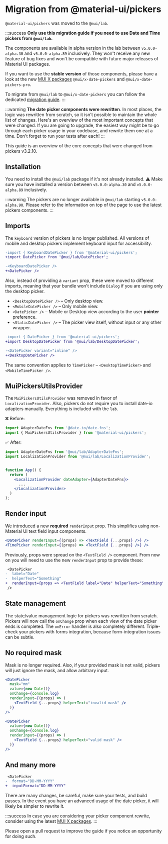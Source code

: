 # Migration from @material-ui/pickers

<p class="description"><code>@material-ui/pickers</code> was moved to the <code>@mui/lab</code>.</p>

:::success
**Only use this migration guide if you need to use Date and Time pickers from `@mui/lab`.**

The components are available in alpha version in the lab between `v5.0.0-alpha.30` and `v5.0.0-alpha.89` inclusively.
They won't receive any new feature of bug fixes and won't be compatible with future major releases of Material UI packages.

If you want to use the **stable version** of those components, please have a look at the new [MUI X packages](/x/react-date-pickers/) `@mui/x-date-pickers` and `@mui/x-date-pickers-pro`.

To migrate from `@mui/lab` to `@mui/x-date-pickers` you can follow the dedicated [migration guide](/x/migration/migration-pickers-lab/).
:::

:::warning
**The date picker components were rewritten**. In most places, the logic was rewritten from scratch, so it isn't possible to maintain the whole list of changes. Here's an overview of the most important concepts that were changed. If you are going to upgrade, the easiest way might be to go through each picker usage in your codebase, and rewrite them one at a time. Don't forget to run your tests after each!
:::

This guide is an overview of the core concepts that were changed from pickers v3.2.10.

## Installation

You need to install the `@mui/lab` package if it's not already installed.
⚠️ Make sure you have installed a version between `v5.0.0-alpha.30` and `v5.0.0-alpha.89` inclusively.

:::warning
The pickers are no longer available in `@mui/lab` starting `v5.0.0-alpha.90`.
Please refer to the information on top of the page to use the latest pickers components.
:::

## Imports

The `keyboard` version of pickers is no longer published. All versions of mobile and desktop pickers implement keyboard input for accessibility.

```diff
-import { KeyboardDatePicker } from '@material-ui/pickers';
+import DatePicker from '@mui/lab/DatePicker';

-<KeyboardDatePicker />
+<DatePicker />
```

Also, instead of providing a `variant` prop, these were moved to different imports, meaning that your bundle won't include `Dialog` if you are using only the desktop picker.

- `<DesktopDatePicker />` – Only desktop view.
- `<MobileDatePicker />` – Only mobile view.
- `<DatePicker />` – Mobile or Desktop view according to the user **pointer** preference.
- `<StaticDatePicker />` – The picker view itself, without input or any other wrapper.

```diff
-import { DatePicker } from '@material-ui/pickers';
+import DesktopDatePicker from '@mui/lab/DesktopDatePicker';

-<DatePicker variant="inline" />
+<DesktopDatePicker />
```

The same convention applies to `TimePicker` – `<DesktopTimePicker>` and `<MobileTimePicker />`.

## MuiPickersUtilsProvider

The `MuiPickersUtilsProvider` was removed in favor of `LocalizationProvider`. Also, pickers do not require you to install date-io adapters manually. Everything is included with the `lab`.

❌ Before:

```js
import AdapterDateFns from '@date-io/date-fns';
import { MuiPickersUtilsProvider } from '@material-ui/pickers';
```

✅ After:

```jsx
import AdapterDateFns from '@mui/lab/AdapterDateFns';
import LocalizationProvider from '@mui/lab/LocalizationProvider';


function App() {
  return (
    <LocalizationProvider dateAdapter={AdapterDateFns}>
      ...
    </LocalizationProvider>
  )
);
```

## Render input

We introduced a new **required** `renderInput` prop. This simplifies using non-Material UI text field input components.

```jsx
<DatePicker renderInput={(props) => <TextField {...props} />} />
<TimePicker renderInput={(props) => <TextField {...props} />} />
```

Previously, props were spread on the `<TextField />` component. From now on you will need to use the new `renderInput` prop to provide these:

```diff
 <DatePicker
-  label="Date"
-  helperText="Something"
+  renderInput={props => <TextField label="Date" helperText="Something" /> }
 />
```

## State management

The state/value management logic for pickers was rewritten from scratch. Pickers will now call the `onChange` prop when each view of the date picker ends is completed. The `onError` handler is also completely different. Triple-check your pickers with forms integration, because form-integration issues can be subtle.

## No required mask

Mask is no longer required. Also, if your provided mask is not valid, pickers will just ignore the mask, and allow arbitrary input.

```jsx
<DatePicker
  mask="mm"
  value={new Date()}
  onChange={console.log}
  renderInput={(props) => (
    <TextField {...props} helperText="invalid mask" />
  )}
/>

<DatePicker
  value={new Date()}
  onChange={console.log}
  renderInput={(props) => (
    <TextField {...props} helperText="valid mask" />
  )}
/>
```

## And many more

```diff
 <DatePicker
-  format="DD-MM-YYYY"
+  inputFormat="DD-MM-YYYY"
```

There are many changes, be careful, make sure your tests, and build passes.
In the event you have an advanced usage of the date picker, it will likely be simpler to rewrite it.

:::success
In case you are considering your picker component rewrite, consider using the latest [MUI X packages](/x/react-date-pickers/).
:::

Please open a pull request to improve the guide if you notice an opportunity for doing such.
